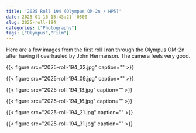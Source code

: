 ```yaml
---
title: '2025 Roll 194 (Olympus OM-2n / HP5)'
date: 2025-01-16 15:43:21 -0500
slug: 2025-roll-194
categories: ["Photography"]
tags: ["Olympus","Film"]
---
```


Here are a few images from the first roll I ran through the Olympus OM-2n after having it overhauled by John Hermanson. The camera feels very good.

{{< figure src="2025-roll-194_32.jpg" caption="" >}}

<!--more-->

{{< figure src="2025-roll-194_09.jpg" caption="" >}}

{{< figure src="2025-roll-194_13.jpg" caption="" >}}

{{< figure src="2025-roll-194_16.jpg" caption="" >}}

{{< figure src="2025-roll-194_21.jpg" caption="" >}}

{{< figure src="2025-roll-194_31.jpg" caption="" >}}

